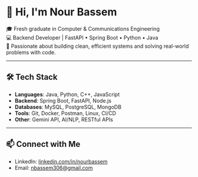 # 👋 Hi, I'm Nour Bassem

🎓 Fresh graduate in Computer & Communications Engineering  
💻 Backend Developer | FastAPI • Spring Boot • Python • Java  
🚀 Passionate about building clean, efficient systems and solving real-world problems with code.

---

## 🛠️ Tech Stack

- **Languages**: Java, Python, C++, JavaScript
- **Backend**: Spring Boot, FastAPI, Node.js
- **Databases**: MySQL, PostgreSQL, MongoDB
- **Tools**: Git, Docker, Postman, Linux, CI/CD
- **Other**: Gemini API, AI/NLP, RESTful APIs

---

## 📫 Connect with Me

- LinkedIn: [linkedin.com/in/nourbassem](https://www.linkedin.com/in/nourrbassem)
- Email: nbassem306@gmail.com

